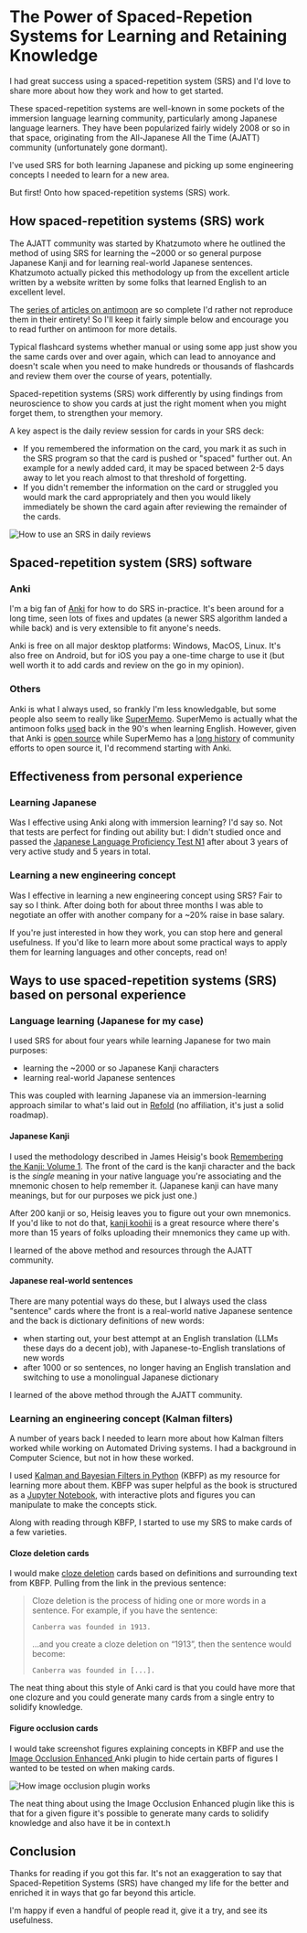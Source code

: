 # The Power of Spaced-Repetion Systems for Learning and Retaining Knowledge

I had great success using a spaced-repetition system (SRS) and I'd love to share more about how they work and how to get started.

These spaced-repetition systems are well-known in some pockets of the immersion language learning community, particularly among Japanese language learners. They have been popularized fairly widely 2008 or so in that space, originating from the All-Japanese All the Time (AJATT) community (unfortunately gone dormant).

I've used SRS for both learning Japanese and picking up some engineering concepts I needed to learn for a new area.

But first! Onto how spaced-repetition systems (SRS) work.

## How spaced-repetition systems (SRS) work

The AJATT community was started by Khatzumoto where he outlined the method of using SRS for learning the ~2000 or so general purpose Japanese Kanji and for learning real-world Japanese sentences. Khatzumoto actually picked this methodology up from the excellent article written by a website written by some folks that learned English to an excellent level.

The [series of articles on antimoon](https://www.antimoon.com/how/srs.htm) are so complete I'd rather not reproduce them in their entirety! So I'll keep it fairly simple below and encourage you to read further on antimoon for more details.

Typical flashcard systems whether manual or using some app just show you the same cards over and over again, which can lead to annoyance and doesn't scale when you need to make hundreds or thousands of flashcards and review them over the course of years, potentially.

Spaced-repetition systems (SRS) work differently by using findings from neuroscience to show you cards at just the right moment when you might forget them, to strengthen your memory.

A key aspect is the daily review session for cards in your SRS deck:

* If you remembered the information on the card, you mark it as such in the SRS program so that the card is pushed or "spaced" further out. An example for a newly added card, it may be spaced between 2-5 days away to let you reach almost to that threshold of forgetting.
* If you didn't remember the information on the card or struggled you would mark the card appropriately and then you would likely immediately be shown the card again after reviewing the remainder of the cards.

![How to use an SRS in daily reviews](021-power-of-spaced-repetition/spaced-repetition-systems-plog.svg "How to use an SRS in daily reviews")

## Spaced-repetition system (SRS) software

### Anki

I'm a big fan of [Anki](https://apps.ankiweb.net/) for how to do SRS in-practice. It's been around for a long time, seen lots of fixes and updates (a newer SRS algorithm landed a while back) and is very extensible to fit anyone's needs.

Anki is free on all major desktop platforms: Windows, MacOS, Linux. It's also free on Android, but for iOS you pay a one-time charge to use it (but well worth it to add cards and review on the go in my opinion).

### Others

Anki is what I always used, so frankly I'm less knowledgable, but some people also seem to really like [SuperMemo](https://www.supermemo.com/en). SuperMemo is actually what the antimoon folks [used](https://www.antimoon.com/how/tomandsm.htm) back in the 90's when learning English. However, given that Anki is [open source](https://github.com/ankitects/anki) while SuperMemo has a [long history](https://supermemo.guru/wiki/Open_source_SuperMemo) of community efforts to open source it, I'd recommend starting with Anki.

## Effectiveness from personal experience

### Learning Japanese

Was I effective using Anki along with immersion learning? I'd say so. Not that tests are perfect for finding out ability but: I didn't studied once and passed the [Japanese Language Proficiency Test N1](https://www.jlpt.jp/e/about/levelsummary.html) after about 3 years of very active study and 5 years in total.

### Learning a new engineering concept

Was I effective in learning a new engineering concept using SRS? Fair to say so I think. After doing both for about three months I was able to negotiate an offer with another company for a ~20% raise in base salary.

If you're just interested in how they work, you can stop here and general usefulness. If you'd like to learn more about some practical ways to apply them for learning languages and other concepts, read on!

## Ways to use spaced-repetition systems (SRS) based on personal experience

### Language learning (Japanese for my case)

I used SRS for about four years while learning Japanese for two main purposes:

* learning the ~2000 or so Japanese Kanji characters
* learning real-world Japanese sentences

This was coupled with learning Japanese via an immersion-learning approach similar to what's laid out in [Refold](https://refold.la/simplified/) (no affiliation, it's just a solid roadmap).

#### Japanese Kanji

I used the methodology described in James Heisig's book [Remembering the Kanji: Volume 1](https://www.amazon.com/Remembering-Kanji-Complete-Japanese-Characters/dp/0824835921/). The front of the card is the kanji character and the back is the _single_ meaning in your native language you're associating and the mnemonic chosen to help remember it. (Japanese kanji can have many meanings, but for our purposes we pick just one.)

After 200 kanji or so, Heisig leaves you to figure out your own mnemonics. If you'd like to not do that, [kanji koohii](https://kanji.koohii.com/) is a great resource where there's more than 15 years of folks uploading their mnemonics they came up with.

I learned of the above method and resources through the AJATT community.

#### Japanese real-world sentences

There are many potential ways do these, but I always used the class "sentence" cards where the front is a real-world native Japanese sentence and the back is dictionary definitions of new words:

* when starting out, your best attempt at an English translation (LLMs these days do a decent job), with Japanese-to-English translations of new words
* after 1000 or so sentences, no longer having an English translation and switching to use a monolingual Japanese dictionary

I learned of the above method through the AJATT community.

### Learning an engineering concept (Kalman filters)

A number of years back I needed to learn more about how Kalman filters worked while working on Automated Driving systems. I had a background in Computer Science, but not in how these worked.

I used [Kalman and Bayesian Filters in Python](https://github.com/rlabbe/Kalman-and-Bayesian-Filters-in-Python) (KBFP) as my resource for learning more about them. KBFP was super helpful as the book is structured as a [Jupyter Notebook](https://jupyter.org/), with interactive plots and figures you can manipulate to make the concepts stick.

Along with reading through KBFP, I started to use my SRS to make cards of a few varieties.

#### Cloze deletion cards

I would make [cloze deletion](https://docs.ankiweb.net/editing.html#cloze-deletion) cards based on definitions and surrounding text from KBFP. Pulling from the link in the previous sentence:

> Cloze deletion is the process of hiding one or more words in a sentence. For example, if you have the sentence:
> ```
> Canberra was founded in 1913.
> ```
> …​and you create a cloze deletion on “1913”, then the sentence would become:
> ```
> Canberra was founded in [...].
> ```

The neat thing about this style of Anki card is that you could have more that one clozure and you could generate many cards from a single entry to solidify knowledge.

#### Figure occlusion cards

I would take screenshot figures explaining concepts in KBFP and use the [Image Occlusion Enhanced
](https://ankiweb.net/shared/info/1374772155) Anki plugin to hide certain parts of figures I wanted to be tested on when making cards.

![How image occlusion plugin works](021-power-of-spaced-repetition/image-occlusion-example.png "How image occlusion plugin works")

The neat thing about using the Image Occlusion Enhanced plugin like this is that for a given figure it's possible to generate many cards to solidify knowledge and also have it be in context.h

## Conclusion

Thanks for reading if you got this far. It's not an exaggeration to say that Spaced-Repetition Systems (SRS) have changed my life for the better and enriched it in ways that go far beyond this article.

I'm happy if even a handful of people read it, give it a try, and see its usefulness.
